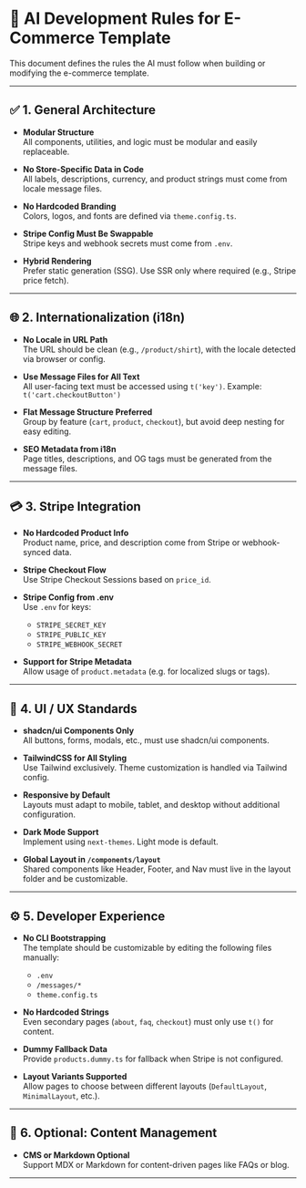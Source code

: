 # 🧠 AI Development Rules for E-Commerce Template

This document defines the rules the AI must follow when building or modifying the e-commerce template.

---

## ✅ 1. General Architecture

- **Modular Structure**  
  All components, utilities, and logic must be modular and easily replaceable.

- **No Store-Specific Data in Code**  
  All labels, descriptions, currency, and product strings must come from locale message files.

- **No Hardcoded Branding**  
  Colors, logos, and fonts are defined via `theme.config.ts`.

- **Stripe Config Must Be Swappable**  
  Stripe keys and webhook secrets must come from `.env`.

- **Hybrid Rendering**  
  Prefer static generation (SSG). Use SSR only where required (e.g., Stripe price fetch).

---

## 🌐 2. Internationalization (i18n)

- **No Locale in URL Path**  
  The URL should be clean (e.g., `/product/shirt`), with the locale detected via browser or config.

- **Use Message Files for All Text**  
  All user-facing text must be accessed using `t('key')`. Example: `t('cart.checkoutButton')`

- **Flat Message Structure Preferred**  
  Group by feature (`cart`, `product`, `checkout`), but avoid deep nesting for easy editing.

- **SEO Metadata from i18n**  
  Page titles, descriptions, and OG tags must be generated from the message files.

---

## 💳 3. Stripe Integration

- **No Hardcoded Product Info**  
  Product name, price, and description come from Stripe or webhook-synced data.

- **Stripe Checkout Flow**  
  Use Stripe Checkout Sessions based on `price_id`.

- **Stripe Config from .env**  
  Use `.env` for keys:

  - `STRIPE_SECRET_KEY`
  - `STRIPE_PUBLIC_KEY`
  - `STRIPE_WEBHOOK_SECRET`

- **Support for Stripe Metadata**  
  Allow usage of `product.metadata` (e.g. for localized slugs or tags).

---

## 💅 4. UI / UX Standards

- **shadcn/ui Components Only**  
  All buttons, forms, modals, etc., must use shadcn/ui components.

- **TailwindCSS for All Styling**  
  Use Tailwind exclusively. Theme customization is handled via Tailwind config.

- **Responsive by Default**  
  Layouts must adapt to mobile, tablet, and desktop without additional configuration.

- **Dark Mode Support**  
  Implement using `next-themes`. Light mode is default.

- **Global Layout in `/components/layout`**  
  Shared components like Header, Footer, and Nav must live in the layout folder and be customizable.

---

## ⚙️ 5. Developer Experience

- **No CLI Bootstrapping**  
  The template should be customizable by editing the following files manually:

  - `.env`
  - `/messages/*`
  - `theme.config.ts`

- **No Hardcoded Strings**  
  Even secondary pages (`about`, `faq`, `checkout`) must only use `t()` for content.

- **Dummy Fallback Data**  
  Provide `products.dummy.ts` for fallback when Stripe is not configured.

- **Layout Variants Supported**  
  Allow pages to choose between different layouts (`DefaultLayout`, `MinimalLayout`, etc.).

---

## 🔁 6. Optional: Content Management

- **CMS or Markdown Optional**  
  Support MDX or Markdown for content-driven pages like FAQs or blog.

---
